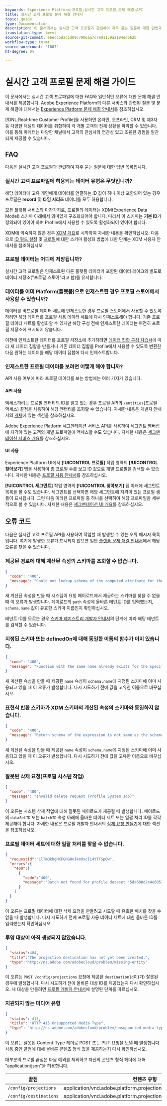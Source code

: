 ```yaml
---
keywords: Experience Platform;프로필;실시간 고객 프로필;문제 해결;API
title: 실시간 고객 프로필 문제 해결 안내서
topic: guide
type: Documentation
description: 이 문서에서는 실시간 고객 프로필과 관련하여 자주 묻는 질문에 대한 답변과 Adobe Experience Platform을 사용하여 프로필 데이터를 작업할 때 발생하는 오류에 대한 문제 해결 안내서를 제공합니다.
translation-type: tm+mt
source-git-commit: e6ecc5dac1d09c7906aa7c7e01139aa194ed662b
workflow-type: tm+mt
source-wordcount: '1007'
ht-degree: 0%

---
```



# 실시간 고객 프로필 문제 해결 가이드

이 문서에서는 실시간 고객 프로파일에 대한 FAQ와 일반적인 오류에 대한 문제 해결 안내서를 제공합니다. Adobe Experience Platform의 다른 서비스와 관련된 질문 및 문제 해결에 대해서는 [Experience Platform 문제 해결 안내서](../landing/troubleshooting.md)를 참조하십시오.

[!DNL Real-time Customer Profile]을 사용하면 온라인, 오프라인, CRM 및 제3자 등 다양한 채널의 데이터를 취합하여 각 개별 고객의 전체 상황을 파악할 수 있습니다. 이를 통해 마케터는 다양한 채널에서 고객의 관심사와 연관성 있고 조율된 경험을 일관되게 제공할 수 있습니다.

## FAQ

다음은 실시간 고객 프로필과 관련하여 자주 묻는 질문에 대한 답변 목록입니다.

### 실시간 고객 프로파일에 허용되는 데이터 유형은 무엇입니까?

해당 데이터에 고유 개인에게 데이터를 연결하는 ID 값이 하나 이상 포함되어 있는 경우 프로필은 **record** 및 **타임 시리즈** 데이터를 모두 허용합니다.

모든 플랫폼 서비스와 마찬가지로, 프로필의 데이터는 XDM(Experience Data Model) 스키마 아래에서 의미있게 구조화되어야 합니다. 따라서 이 스키마는 **기본 ID**&#x200B;가 정의되어 있어야 하며 Profile에서 사용할 수 있도록 활성화되어 있어야 합니다.

XDM에 익숙하지 않은 경우 [XDM 개요](../xdm/home.md)로 시작하여 자세한 내용을 확인하십시오. 다음으로 [ID 필드 설정](../xdm/tutorials/create-schema-ui.md#identity-field) 및 [프로필](../xdm/tutorials/create-schema-ui.md#profile)에 대한 스키마 활성화 방법에 대한 단계는 XDM 사용자 안내서를 참조하십시오.

### 프로필 데이터는 어디에 저장됩니까?

실시간 고객 프로필은 인제스트된 다른 플랫폼 데이터가 포함된 데이터 레이크와 별도로 데이터 저장소(&quot;프로필 스토어&quot;라고 함)를 유지합니다.

### 데이터를 이미 Platform(플랫폼)으로 인제스트한 경우 프로필 스토어에서 사용할 수 있습니까?

데이터를 비프로필 데이터 세트에 인제스트한 경우 프로필 스토어에서 사용할 수 있도록 하려면 해당 데이터를 프로필 사용 데이터 세트에 다시 인제스트해야 합니다. 기존 프로필 데이터 세트를 활성화할 수 있지만 해당 구성 전에 인제스트한 데이터는 여전히 프로필 저장소에 표시되지 않습니다.

이전에 인제스트한 데이터를 프로필 저장소에 추가하려면 [데이터 집합 구성 자습서](./tutorials/dataset-configuration.md)에 따라 새 데이터 집합을 만들거나 기존 데이터 집합을 Profile에서 사용할 수 있도록 변환한 다음 원하는 데이터를 해당 데이터 집합에 다시 인제스트합니다.

### 인제스트한 프로필 데이터를 보려면 어떻게 해야 합니까?

API 사용 여부에 따라 프로필 데이터를 보는 방법에는 여러 가지가 있습니다.

#### API 사용

액세스하려는 프로필 엔터티의 ID를 알고 있는 경우 프로필 API의 `/entities`(프로필 액세스) 끝점을 사용하여 해당 엔터티를 조회할 수 있습니다. 자세한 내용은 개발자 안내서의 [개체](./api/entities.md)에 있는 섹션을 참조하십시오.

Adobe Experience Platform 세그멘테이션 서비스 API를 사용하여 세그먼트 멤버십에 자격이 있는 고객의 개별 프로파일에 액세스할 수도 있습니다. 자세한 내용은 [세그멘테이션 서비스 개요](../segmentation/home.md)를 참조하십시오.

#### UI 사용

Experience Platform UI에서 **[!UICONTROL 프로필]** 작업 영역의 **[!UICONTROL 찾아보기]** 탭을 사용하여 총 프로필 수를 보고 ID 값으로 개별 프로필을 검색할 수 있습니다. 자세한 내용은 [프로필 사용 안내서](./ui/user-guide.md)를 참조하십시오.

**[!UICONTROL 세그먼트]** 작업 영역의 **[!UICONTROL 찾아보기]** 탭 아래에 세그먼트 목록을 볼 수도 있습니다. 세그먼트를 선택하면 해당 세그먼트에 자격이 있는 프로필 샘플이 표시됩니다. 그런 다음 이러한 프로파일 중 하나를 선택하여 해당 프로파일을 세부적으로 볼 수 있습니다. 자세한 내용은 [세그멘테이션 UI 개요](../segmentation/ui/overview.md)를 참조하십시오.

## 오류 코드

다음은 실시간 고객 프로필 API를 사용하여 작업할 때 발생할 수 있는 오류 메시지 목록입니다. 여기에 발생한 오류가 표시되지 않으면 일반 [플랫폼 문제 해결 안내서](../landing/troubleshooting.md)에서 해당 오류를 찾을 수 있습니다.

### 제공된 경로에 대해 계산된 속성의 스키마를 조회할 수 없습니다.

```json
{
  "code": "400",
  "message": "Could not lookup schema of the computed attribute for the provided path"
}
```

새 계산된 속성을 만들 때 시스템이 요청 페이로드에서 제공하는 스키마를 찾을 수 없을 때 이 오류가 발생합니다. 페이로드의 `path` 속성에 올바른 테넌트 ID를 입력했는지, `schema.name` 값이 유효한 스키마 이름인지 확인하십시오.

테넌트 ID를 모르는 경우 [스키마 레지스트리 개발자 안내서](../xdm/api/getting-started.md)의 단계에 따라 해당 테넌트를 검색할 수 있습니다.

### 지정된 스키마 또는 definedOn에 대해 동일한 이름의 함수가 이미 있습니다.

```json
{
  "code": "400",
  "message": "Function with the same name already exists for the specified schema or definedOn"
}
```

새 계산된 속성을 만들 때 제공된 `name` 속성이 `schema.name`에 지정된 스키마에 이미 사용되고 있을 때 이 오류가 발생합니다. 다시 시도하기 전에 값을 고유한 이름으로 바꾸십시오.

### 표현식 반환 스키마가 XDM 스키마의 계산된 속성의 스키마와 동일하지 않습니다.

```json
{
  "code": "400",
  "message": "Return schema of the expression is not same as the schema of the computed attribute in the XDM schema"
}
```

새 계산된 속성을 만들 때 제공된 `name` 속성이 `schema.name`에 지정된 스키마에 이미 사용되고 있을 때 이 오류가 발생합니다. 다시 시도하기 전에 값을 고유한 이름으로 바꾸십시오.

### 잘못된 삭제 요청(프로필 시스템 작업)

```json
{
  "code": "400",
  "message": "Invalid delete request (Profile System Job)"
}
```

이 오류는 시스템 삭제 작업에 대해 잘못된 페이로드가 제공될 때 발생합니다. 페이로드의 `dataSetID` 또는 `batchID` 속성 아래에 올바른 데이터 세트 또는 일괄 처리 ID를 각각 제공해야 합니다. 자세한 내용은 프로필 개발자 안내서의 [삭제 요청 만들기](./api/profile-system-jobs.md#create-a-delete-request)에 대한 섹션을 참조하십시오.

### 프로필 데이터 세트에 대한 일괄 처리를 찾을 수 없습니다.

```json
{
  "requestId":"LlTmQkhgHKFGHGHnIkmUxcIL4YTFSpQw",
  "errors":{
    "400":[
      {
        "code":"400",
        "message":"Batch not found for profile dataset '5da688d2c4e60518ad25b7b1'"
      }
    ]
  }
}
```

이 오류는 프로필 데이터에 대한 삭제 요청을 만들려고 시도할 때 유효한 배치를 찾을 수 없을 때 발생합니다. 다시 시도하기 전에 프로필 사용 데이터 세트에 대한 올바른 ID를 입력했는지 확인하십시오.

### 투영 대상이 아직 생성되지 않았습니다.

```json
{
  "status":404,
  "title":"The projection destination has not yet been created.",
  "type":"http://ns.adobe.com/adobecloud/problem/missing-entity"
}
```

이 오류는 `POST /config/projections` 요청에 제공된 `destinationId`이(가) 잘못된 경우에 발생합니다. 다시 시도하기 전에 올바른 대상 ID를 제공했는지 다시 확인하십시오. 새 대상을 만들려면 [프로필 개발자 안내서](./api/edge-projections.md#create-a-destination)에 설명된 단계를 따르십시오.

### 지원되지 않는 미디어 유형

```json
{
  "status": 415,
  "title": "HTTP 415 Unsupported Media Type",
  "type": "http://ns.adobe.com/adobecloud/problem/unsupported-media-type"
}
```

이 오류는 잘못된 Content-Type 헤더로 POST 또는 PUT 요청을 보낼 때 발생합니다. 사용 중인 끝점에 대해 올바른 콘텐츠 형식 값을 제공하는지 다시 확인하십시오.

대부분의 프로필 끝점은 다음 예외를 제외하고 자신의 콘텐츠 형식 헤더에 대해 &quot;application/json&quot;을 허용합니다.

| 끝점 | 컨텐츠 유형 |
| --- | --- |
| `/config/projections` | application/vnd.adobe.platform.projectionConfig+json;version=1 |
| `/config/destinations` | application/vnd.adobe.platform.projectionDestination+json;version=1 |